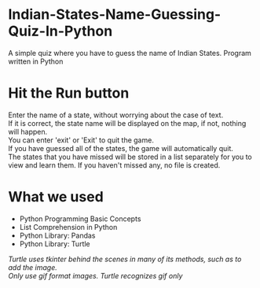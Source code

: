 # Indian-States-Name-Guessing-Quiz-In-Python
A simple quiz where you have to guess the name of Indian States. Program written in Python

# Hit the Run button
Enter the name of a state, without worrying about the case of text. <br>
If it is correct, the state name will be displayed on the map, if not, nothing will happen. <br>
You can enter 'exit' or 'Exit' to quit the game. <br>
If you have guessed all of the states, the game will automatically quit. <br>
The states that you have missed will be stored in a list separately for you to view and learn them. If you haven't missed any, no file is created.

# What we used
<ul>
  <li>Python Programming Basic Concepts</li>
  <li>List Comprehension in Python</li>
  <li>Python Library: Pandas</li>
  <li>Python Library: Turtle</li>
</ul>
<em>Turtle uses tkinter behind the scenes in many of its methods, such as to add the image.</em> <br>
<em>Only use gif format images. Turtle recognizes gif only</em>
